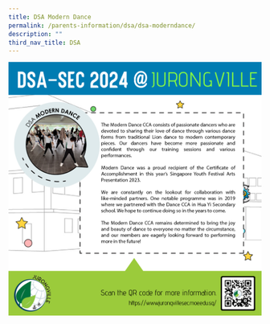 ```yaml
---
title: DSA Modern Dance
permalink: /parents-information/dsa/dsa-moderndance/
description: ""
third_nav_title: DSA
---
```

![](/images/jvss_dsa2024_moderndance.jpg)